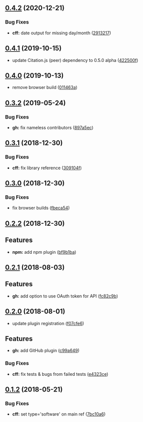 ## [0.4.2](https://github.com/citation-js/citation.js-plugin-software-formats/compare/v0.4.1...v0.4.2) (2020-12-21)


### Bug Fixes

* **cff:** date output for missing day/month ([2913217](https://github.com/citation-js/citation.js-plugin-software-formats/commit/2913217c3717fbfe629c173ab6d5c258b250c936))



## [0.4.1](https://github.com/citation-js/citation.js-plugin-software-formats/compare/v0.4.0...v0.4.1) (2019-10-15)


* update Citation.js (peer) dependency to 0.5.0 alpha ([422500f](https://github.com/citation-js/citation.js-plugin-software-formats/commit/422500f05f31283dbee9263f6475057becf1c193))



## [0.4.0](https://github.com/citation-js/citation.js-plugin-software-formats/compare/v0.3.2...v0.4.0) (2019-10-13)



* remove browser build ([011463a](https://github.com/citation-js/citation.js-plugin-software-formats/commit/011463a0069b657ae0d20e3fb53e24f73453d44d))



## [0.3.2](https://github.com/citation-js/citation.js-plugin-software-formats/compare/v0.3.1...v0.3.2) (2019-05-24)


### Bug Fixes

* **gh:** fix nameless contributors ([897a5ec](https://github.com/citation-js/citation.js-plugin-software-formats/commit/897a5ecb4e197ce09f96e3e6490be3d362f46304))



## [0.3.1](https://github.com/citation-js/citation.js-plugin-software-formats/compare/v0.3.0...v0.3.1) (2018-12-30)


### Bug Fixes

* **cff:** fix library reference ([309104f](https://github.com/citation-js/citation.js-plugin-software-formats/commit/309104f4aa1b3b09b468c214594a5ca7e4d9b1de))



## [0.3.0](https://github.com/citation-js/citation.js-plugin-software-formats/compare/v0.2.2...v0.3.0) (2018-12-30)


### Bug Fixes

* fix browser builds ([fbeca54](https://github.com/citation-js/citation.js-plugin-software-formats/commit/fbeca54a6047f17aaf33d263a304c56b22cad6d1))



## [0.2.2](https://github.com/citation-js/citation.js-plugin-software-formats/compare/v0.2.1...v0.2.2) (2018-12-30)


## Features

* **npm:** add npm plugin ([bf9b1ba](https://github.com/citation-js/citation.js-plugin-software-formats/commit/2913217c3717fbfe629c173ab6d5c258b250c936))



## [0.2.1](https://github.com/citation-js/citation.js-plugin-software-formats/compare/v0.2.0...v0.2.1) (2018-08-03)


## Features

* **gh:** add option to use OAuth token for API ([fc82c9b](https://github.com/citation-js/citation.js-plugin-software-formats/commit/fc82c9b233633ee6df4589d985a807b772a0fd4e))



## [0.2.0](https://github.com/citation-js/citation.js-plugin-software-formats/compare/v0.1.2...v0.2.0) (2018-08-01)


* update plugin registration ([f07cfe6](https://github.com/citation-js/citation.js-plugin-software-formats/commit/f07cfe6d8509ca6f3cd9b4d202f1eb8883b6ea4c))


## Features

* **gh:** add GitHub plugin ([c99a649](https://github.com/citation-js/citation.js-plugin-software-formats/commit/c99a6490f557e6585d918ebf53ea5cb0edbb0358))


### Bug Fixes

* **cff:** fix tests & bugs from failed tests ([e4323ce](https://github.com/citation-js/citation.js-plugin-software-formats/commit/e4323ce24a04ad3abb39267efe3012f4744cdc24))



## [0.1.2](https://github.com/citation-js/citation.js-plugin-software-formats/compare/v0.1.1...v0.1.2) (2018-05-21)


### Bug Fixes

* **cff:** set type='software' on main ref ([7bc10a6](https://github.com/citation-js/citation.js-plugin-software-formats/commit/7bc10a6622f15b0162e4834306ef76d1a281f32d))
